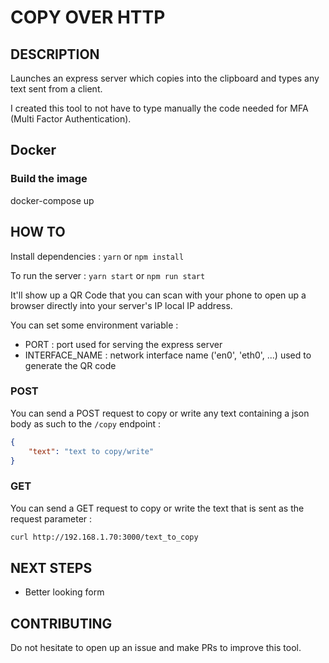 # COPY OVER HTTP

## DESCRIPTION
Launches an express server which copies into the clipboard and types any text sent from a client.

I created this tool to not have to type manually the code needed for MFA (Multi Factor Authentication).

## Docker
### Build the image
docker-compose up

## HOW TO
Install dependencies : `yarn` or `npm install`

To run the server : `yarn start` or `npm run start`

It'll show up a QR Code that you can scan with your phone to open up a browser directly into your server's IP local IP address.

You can set some environment variable :
- PORT : port used for serving the express server
- INTERFACE_NAME : network interface name ('en0', 'eth0', ...) used to generate the QR code

### POST
You can send a POST request to copy or write any text containing a json body as such to the `/copy` endpoint :
```json
{
    "text": "text to copy/write"
}
```

### GET
You can send a GET request to copy or write the text that is sent as the request parameter :
```bash
curl http://192.168.1.70:3000/text_to_copy
```

## NEXT STEPS

- Better looking form

## CONTRIBUTING

Do not hesitate to open up an issue and make PRs to improve this tool.